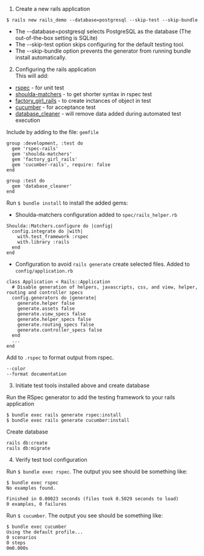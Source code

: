 1.  Create a new rails application

  ```
  $ rails new rails_demo --database=postgresql --skip-test --skip-bundle
  ```

  * The --database=postgresql selects PostgreSQL as the database (The out-of-the-box setting is SQLite)
  * The --skip-test option skips configuring for the default testing tool.
  * The --skip-bundle option prevents the generator from running bundle install automatically.  

2. Configuring the rails application  
  This will add:
  * [rspec](https://github.com/rspec/rspec-rails) - for unit test
  * [shoulda-matchers](https://github.com/thoughtbot/shoulda-matchers) - to get shorter syntax in rspec test
  * [factory_girl_rails](https://github.com/thoughtbot/factory_girl) - to create inctances of object in test
  * [cucumber](https://github.com/cucumber/cucumber-rails) - for acceptance test
  * [database_cleaner](https://github.com/DatabaseCleaner/database_cleaner) - will remove data added during automated test execution
  
  Include by adding to the file: `gemfile`

  ```
  group :development, :test do
    gem 'rspec-rails'
    gem 'shoulda-matchers'
    gem 'factory_girl_rails'
    gem 'cucumber-rails', require: false
  end

  group :test do
    gem 'database_cleaner'
  end
  ``` 

  Run `$ bundle install` to install the added gems:
  * Shoulda-matchers configuration added to `spec/rails_helper.rb`

  ```
  Shoulda::Matchers.configure do |config|
    config.integrate do |with|
      with.test_framework :rspec
      with.library :rails
    end
  end
  ```

  * Configuration to avoid `rails generate` create selected files. Added to `config/application.rb`

  ```
  class Application < Rails::Application
    # Disable generation of helpers, javascripts, css, and view, helper, routing and controller specs
    config.generators do |generate|
      generate.helper false
      generate.assets false
      generate.view_specs false
      generate.helper_specs false
      generate.routing_specs false
      generate.controller_specs false
    end
    ...
  end
  ```
  
  Add to `.rspec` to format output from rspec.

  ```
  --color
  --format documentation
  ```
3. Initiate test tools installed above and create database

  Run the RSpec generator to add the testing framework to your rails application

  ```
  $ bundle exec rails generate rspec:install
  $ bundle exec rails generate cucumber:install
  ```

  Create database
  ```
  rails db:create
  rails db:migrate
  ```
  
4. Verify test tool configuration

  Run `$ bundle exec rspec`. The output you see should be something like:

  ```
  $ bundle exec rspec
  No examples found.

  Finished in 0.00023 seconds (files took 0.5029 seconds to load)
  0 examples, 0 failures
  ```
  Run `$ cucumber`. The output you see should be something like:

  ```
  $ bundle exec cucumber
  Using the default profile...
  0 scenarios
  0 steps
  0m0.000s
  ```
